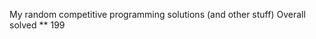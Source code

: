 My random competitive programming solutions (and other stuff)
Overall solved **<!-- CPP_COUNT --> 199
